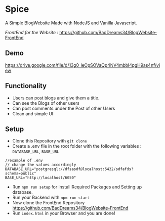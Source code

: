 # Spice 
A Simple BlogWebsite Made with NodeJS and Vanilla Javascript.

*FrontEnd for the Website* : https://github.com/BadDreams34/BlogWebsite-FrontEnd

## Demo
https://drive.google.com/file/d/13g0_leOpSOVaQp4NV4mbbI4pgH9as4nf/view

## Functionality 
- Users can post blogs and give them a title.
- Can see the Blogs of other users
- Can post comments under the Post of other Users
- Clean and simple UI


## Setup
- Clone this Repository with `git clone`
- Create a .env file in the root folder with the following variables : `DATABASE_URL`, `BASE_URL`
```
//example of .env
// change the values accordingly 
DATABASE_URL="postgresql://dfsasdf@localhost:5432/sdfafds?schema=public"
BASE_URL="http://localhost/6050"
```

- Run `npm run setup` for install Required Packages and Setting up database.
- Run your Backend with `npm run start`
- Now clone the FrontEnd Repository https://github.com/BadDreams34/BlogWebsite-FrontEnd
- Run `index.html` in your Browser and you are done!

